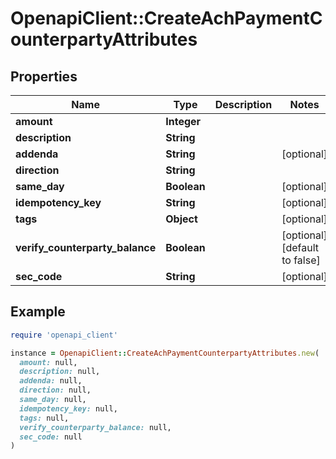 # OpenapiClient::CreateAchPaymentCounterpartyAttributes

## Properties

| Name | Type | Description | Notes |
| ---- | ---- | ----------- | ----- |
| **amount** | **Integer** |  |  |
| **description** | **String** |  |  |
| **addenda** | **String** |  | [optional] |
| **direction** | **String** |  |  |
| **same_day** | **Boolean** |  | [optional] |
| **idempotency_key** | **String** |  | [optional] |
| **tags** | **Object** |  | [optional] |
| **verify_counterparty_balance** | **Boolean** |  | [optional][default to false] |
| **sec_code** | **String** |  | [optional] |

## Example

```ruby
require 'openapi_client'

instance = OpenapiClient::CreateAchPaymentCounterpartyAttributes.new(
  amount: null,
  description: null,
  addenda: null,
  direction: null,
  same_day: null,
  idempotency_key: null,
  tags: null,
  verify_counterparty_balance: null,
  sec_code: null
)
```

